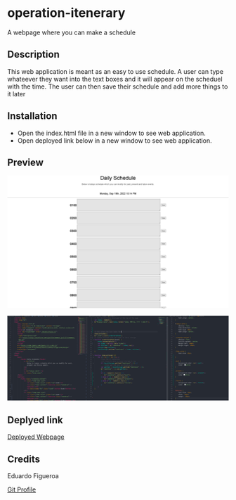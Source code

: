 # operation-itenerary
A webpage where you can make a schedule 


## Description
This web application is meant as an easy to use schedule. A user can type whateever they want into the text boxes and it will appear on the scheduel with the time. The user can then save their schedule and add more things to it later

## Installation 
* Open the index.html file in a new window to see web application.
* Open deployed link below in a new window to see web application.

## Preview
![](./Assets/Images/webapp.png)

![](./Assets/Images/code%20screenshot.png)

## Deplyed link 
[Deployed Webpage](https://eddiefigueroa18.github.io/operation-itenerary/)

## Credits 
Eduardo Figueroa 

[Git Profile](https://github.com/eddiefigueroa18/operation-itenerary)
